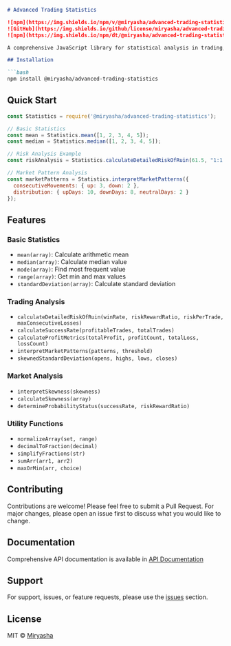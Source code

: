 ```markdown
# Advanced Trading Statistics

![npm](https://img.shields.io/npm/v/@miryasha/advanced-trading-statistics)
![GitHub](https://img.shields.io/github/license/miryasha/advanced-trading-statistics)
![npm](https://img.shields.io/npm/dt/@miryasha/advanced-trading-statistics)

A comprehensive JavaScript library for statistical analysis in trading, offering risk analysis, market patterns, and advanced trading metrics.

## Installation

```bash
npm install @miryasha/advanced-trading-statistics
```

## Quick Start

```javascript
const Statistics = require('@miryasha/advanced-trading-statistics');

// Basic Statistics
const mean = Statistics.mean([1, 2, 3, 4, 5]);
const median = Statistics.median([1, 2, 3, 4, 5]);

// Risk Analysis Example
const riskAnalysis = Statistics.calculateDetailedRiskOfRuin(61.5, "1:1.70", 2, 2);

// Market Pattern Analysis
const marketPatterns = Statistics.interpretMarketPatterns({
  consecutiveMovements: { up: 3, down: 2 },
  distribution: { upDays: 10, downDays: 8, neutralDays: 2 }
});
```

## Features

### Basic Statistics
- `mean(array)`: Calculate arithmetic mean
- `median(array)`: Calculate median value
- `mode(array)`: Find most frequent value
- `range(array)`: Get min and max values
- `standardDeviation(array)`: Calculate standard deviation

### Trading Analysis
- `calculateDetailedRiskOfRuin(winRate, riskRewardRatio, riskPerTrade, maxConsecutiveLosses)`
- `calculateSuccessRate(profitableTrades, totalTrades)`
- `calculateProfitMetrics(totalProfit, profitCount, totalLoss, lossCount)`
- `interpretMarketPatterns(patterns, threshold)`
- `skewnedStandardDeviation(opens, highs, lows, closes)`

### Market Analysis
- `interpretSkewness(skewness)`
- `calculateSkewness(array)`
- `determineProbabilityStatus(successRate, riskRewardRatio)`

### Utility Functions
- `normalizeArray(set, range)`
- `decimalToFraction(decimal)`
- `simplifyFractions(str)`
- `sumArr(arr1, arr2)`
- `maxOrMin(arr, choice)`

## Contributing

Contributions are welcome! Please feel free to submit a Pull Request. For major changes, please open an issue first to discuss what you would like to change.

## Documentation

Comprehensive API documentation is available in [API Documentation](docs/API.md)

## Support

For support, issues, or feature requests, please use the [issues](https://github.com/miryasha/advanced-trading-statistics/issues) section.

## License

MIT © [Miryasha](https://miryasha.com)
```

